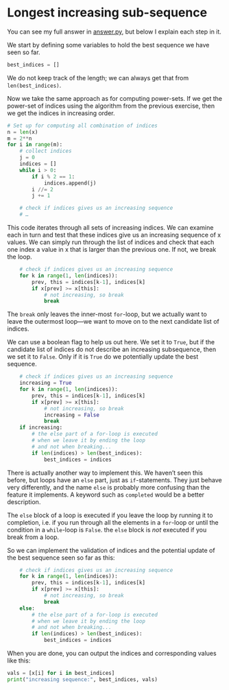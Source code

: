 # Longest increasing sub-sequence

You can see my full answer in [answer.py](answer.py), but below I explain each step in it.

We start by defining some variables to hold the best sequence we have seen so far.

```python
best_indices = []
```

We do not keep track of the length; we can always get that from `len(best_indices)`.

Now we take the same approach as for computing power-sets. If we get the power-set of indices using the algorithm from the previous exercise, then we get the indices in increasing order.

```python
# Set up for computing all combination of indices
n = len(x)
m = 2**n
for i in range(m):
	# collect indices
	j = 0
	indices = []
	while i > 0:
		if i % 2 == 1:
			indices.append(j)
		i //= 2
		j += 1

	# check if indices gives us an increasing sequence
	# …
```

This code iterates through all sets of increasing indices. We can examine each in turn and test that these indices give us an increasing sequence of x values. We can simply run through the list of indices and check that each one index a value in x that is larger than the previous one. If not, we break the loop.

```python
	# check if indices gives us an increasing sequence
	for k in range(1, len(indices)):
		prev, this = indices[k-1], indices[k]
		if x[prev] >= x[this]:
			# not increasing, so break
			break
```

The `break` only leaves the inner-most `for`-loop, but we actually want to leave the outermost loop—we want to move on to the next candidate list of indices.

We can use a boolean flag to help us out here. We set it to `True`, but if the candidate list of indices do not describe an increasing subsequence, then we set it to `False`. Only if it is `True` do we potentially update the best sequence.

```python
	# check if indices gives us an increasing sequence
	increasing = True
	for k in range(1, len(indices)):
		prev, this = indices[k-1], indices[k]
		if x[prev] >= x[this]:
			# not increasing, so break
			increasing = False
			break
	if increasing:
		# the else part of a for-loop is executed
		# when we leave it by ending the loop
		# and not when breaking...
		if len(indices) > len(best_indices):
			best_indices = indices
```

There is actually another way to implement this. We haven’t seen this before, but loops have an `else` part, just as `if`-statements. They just behave very differently, and the name `else` is probably more confusing than the feature it implements. A keyword such as `completed` would be a better description.

The `else` block of a loop is executed if you leave the loop by running it to completion, i.e. if you run through all the elements in a `for`-loop or until the condition in a `while`-loop is `False`. the `else` block is *not* executed if you break from a loop.

So we can implement the validation of indices and the potential update of the best sequence seen so far as this:

```python
	# check if indices gives us an increasing sequence
	for k in range(1, len(indices)):
		prev, this = indices[k-1], indices[k]
		if x[prev] >= x[this]:
			# not increasing, so break
			break
	else:
		# the else part of a for-loop is executed
		# when we leave it by ending the loop
		# and not when breaking...
		if len(indices) > len(best_indices):
			best_indices = indices
```

When you are done, you can output the indices and corresponding values like this:

```python
vals = [x[i] for i in best_indices]
print("increasing sequence:", best_indices, vals)
```
